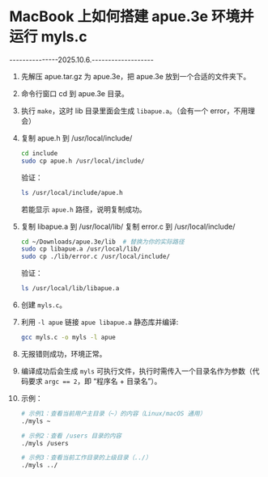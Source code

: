 # MacBook 上如何搭建 apue.3e 环境并运行 myls.c

---------------2025.10.6.-------------------

1.  先解压 apue.tar.gz 为 apue.3e，把 apue.3e 放到一个合适的文件夹下。

2.  命令行窗口 cd 到 apue.3e 目录。

3.  执行 `make`，这时 lib 目录里面会生成 `libapue.a`。（会有一个 error，不用理会）

4.  复制 apue.h 到 /usr/local/include/

    ```bash
    cd include
    sudo cp apue.h /usr/local/include/
    ```

    验证：

    ```bash
    ls /usr/local/include/apue.h
    ```

    若能显示 `apue.h` 路径，说明复制成功。

5.  复制 libapue.a 到 /usr/local/lib/
    复制 error.c 到 /usr/local/include/

    ```bash
    cd ~/Downloads/apue.3e/lib  # 替换为你的实际路径
    sudo cp libapue.a /usr/local/lib/
    sudo cp ./lib/error.c /usr/local/include/
    ```

    验证：

    ```bash
    ls /usr/local/lib/libapue.a
    ```

6.  创建 `myls.c`。

7.  利用 `-l apue` 链接 `apue libapue.a` 静态库并编译:

    ```bash
    gcc myls.c -o myls -l apue
    ```

8.  无报错则成功，环境正常。

9.  编译成功后会生成 `myls` 可执行文件，执行时需传入一个目录名作为参数（代码要求 `argc == 2`，即 “程序名 + 目录名”）。

10. 示例：

    ```bash
    # 示例1：查看当前用户主目录（~）的内容（Linux/macOS 通用）
    ./myls ~

    # 示例2：查看 /users 目录的内容
    ./myls /users

    # 示例3：查看当前工作目录的上级目录（../）
    ./myls ../
    ```